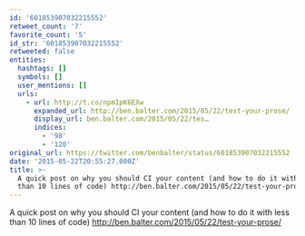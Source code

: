 ```yaml
---
id: '601853907032215552'
retweet_count: '7'
favorite_count: '5'
id_str: '601853907032215552'
retweeted: false
entities:
  hashtags: []
  symbols: []
  user_mentions: []
  urls:
    - url: http://t.co/npmIpK6EXw
      expanded_url: http://ben.balter.com/2015/05/22/test-your-prose/
      display_url: ben.balter.com/2015/05/22/tes…
      indices:
        - '98'
        - '120'
original_url: https://twitter.com/benbalter/status/601853907032215552
date: '2015-05-22T20:55:27.000Z'
title: >-
  A quick post on why you should CI your content (and how to do it with less
  than 10 lines of code) http://ben.balter.com/2015/05/22/test-your-prose/
---
```


A quick post on why you should CI your content (and how to do it with less than 10 lines of code) http://ben.balter.com/2015/05/22/test-your-prose/